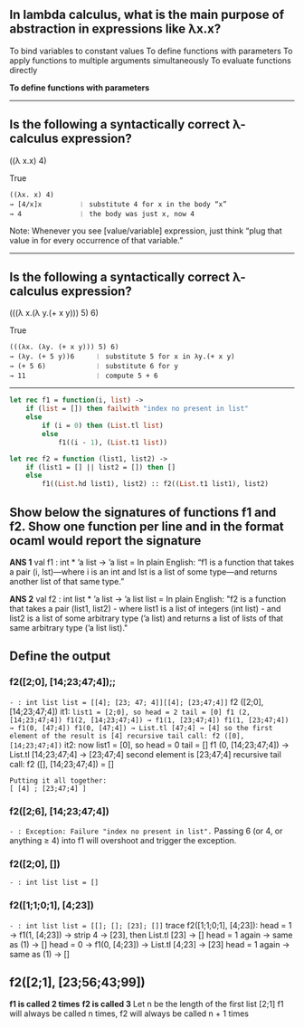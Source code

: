 ## In lambda calculus, what is the main purpose of abstraction in expressions like λx.x?

To bind variables to constant values
To define functions with parameters
To apply functions to multiple arguments simultaneously
To evaluate functions directly

**To define functions with parameters**

---

## Is the following a syntactically correct λ-calculus expression?

((λ x.x) 4)

True

```
((λx. x) 4)
→ [4/x]x         ︱ substitute 4 for x in the body “x”
→ 4              ︱ the body was just x, now 4
```
Note: Whenever you see [value/variable] expression, just think “plug that value in for every occurrence of that variable.”

---

## Is the following a syntactically correct λ-calculus expression?

(((λ x.(λ y.(+ x y))) 5) 6)

True

```
(((λx. (λy. (+ x y))) 5) 6)
→ (λy. (+ 5 y))6     ︱ substitute 5 for x in λy.(+ x y)
→ (+ 5 6)            ︱ substitute 6 for y
→ 11                 ︱ compute 5 + 6
```

---

```ocaml
let rec f1 = function(i, list) ->
	if (list = []) then failwith "index no present in list"
	else 
		if (i = 0) then (List.tl list)
		else
			f1((i - 1), (List.t1 list))

let rec f2 = function (list1, list2) ->
	if (list1 = [] || list2 = []) then []
	else 
		f1((List.hd list1), list2) :: f2((List.t1 list1), list2)
```

## Show below the signatures of functions f1 and f2. Show one function per line and in the format ocaml would report the signature

**ANS 1**
val f1 : int * ’a list -> ’a list = <fun>
	In plain English: 
		“f1 is a function that takes a pair (i, lst)—where i is an int and lst is a list of some type—and returns another list of that same type.”

**ANS 2** 
val f2 : int list * ’a list -> ’a list list = <fun>
	In plain English:
		"f2 is a function that takes a pair (list1, list2)
			- where list1 is a list of integers (int list)
			- and list2 is a list of some arbitrary type (’a list)
		and returns a list of lists of that same arbitrary type (’a list list)."

## Define the output
### f2([2;0], [14;23;47;4]);;
`- : int list list = [[4]; [23; 47; 4]][[4]; [23;47;4]]`
	f2 ([2;0], [14;23;47;4])
	it1:
		```
		list1 = [2;0], so
		head = 2
		tail = [0]
		f1 (2, [14;23;47;4])
		f1(2, [14;23;47;4]) → f1(1, [23;47;4])
		f1(1, [23;47;4]) → f1(0, [47;4])
		f1(0, [47;4]) → List.tl [47;4] → [4]
		so the first element of the result is [4]
		recursive tail call:
		f2 ([0], [14;23;47;4])
		```
	it2:
		now list1 = [0], so
		head = 0
		tail = []
		f1 (0, [14;23;47;4]) → List.tl [14;23;47;4] → [23;47;4]
		second element is [23;47;4]
		recursive tail call:
		f2 ([], [14;23;47;4])  =  []

	Putting it all together:
	[ [4] ; [23;47;4] ]

### f2([2;6], [14;23;47;4])
`- : Exception: Failure "index no present in list".`
	Passing 6 (or 4, or anything ≥ 4) into f1 will overshoot and trigger the exception.

### f2([2;0], [])
`- : int list list = []`

### f2([1;1;0;1], [4;23])
`- : int list list = [[]; []; [23]; []]`
	trace f2([1;1;0;1], [4;23]):
		head = 1 → f1(1, [4;23]) → strip 4 → [23], then List.tl [23] → []
		head = 1 again → same as (1) → []
		head = 0 → f1(0, [4;23]) → List.tl [4;23] → [23]
		head = 1 again → same as (1) → []

## f2([2;1], [23;56;43;99])
**f1 is called 2 times**
**f2 is called 3**
Let n be the length  of the first list [2;1]
f1 will always be called n times, f2 will always be called n + 1 times
